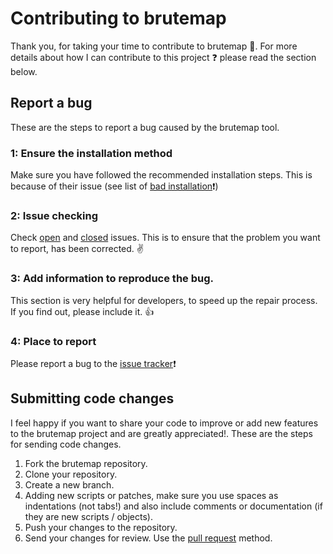 # Contributing to brutemap

Thank you, for taking your time to contribute to brutemap :pray:. For more details about how I can contribute to this project :question: please read the section below.

## Report a bug

These are the steps to report a bug caused by the brutemap tool.

### 1: Ensure the installation method

Make sure you have followed the recommended installation steps. 
This is because of their issue (see list of [bad installation](https://github.com/brutemap-dev/brutemap/issues?utf8=✓&q=is%3Aissue+label%3A"bad+installation"+):exclamation:)


### 2: Issue checking

Check [open](https://github.com/brutemap-dev/brutemap/issues?q=is%3Aopen+is%3Aissue) and [closed](https://github.com/brutemap-dev/brutemap/issues?q=is%3Aissue+is%3Aclosed) issues. 
This is to ensure that the problem you want to report, has been corrected. :v:


### 3: Add information to reproduce the bug.

This section is very helpful for developers, to speed up the repair process. 
If you find out, please include it. :+1:


### 4: Place to report

Please report a bug to the [issue tracker](https://github.com/brutemap-dev/brutemap/issues):exclamation:

## Submitting code changes

I feel happy if you want to share your code to improve or add new features to the brutemap project and are greatly appreciated!. 
These are the steps for sending code changes.

1. Fork the brutemap repository.
2. Clone your repository.
3. Create a new branch.
4. Adding new scripts or patches, make sure you use spaces as indentations (not tabs!) and also include comments or documentation (if they are new scripts / objects).
5. Push your changes to the repository.
6. Send your changes for review. Use the [pull request](https://help.github.com/en/articles/creating-a-pull-request) method.
